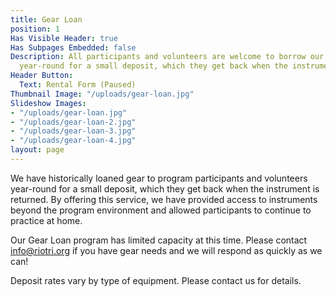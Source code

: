 ```yaml
---
title: Gear Loan
position: 1
Has Visible Header: true
Has Subpages Embedded: false
Description: All participants and volunteers are welcome to borrow our music gear
  year-round for a small deposit, which they get back when the instrument is returned.
Header Button:
  Text: Rental Form (Paused)
Thumbnail Image: "/uploads/gear-loan.jpg"
Slideshow Images:
- "/uploads/gear-loan.jpg"
- "/uploads/gear-loan-2.jpg"
- "/uploads/gear-loan-3.jpg"
- "/uploads/gear-loan-4.jpg"
layout: page
---
```


We have historically loaned gear to program participants and volunteers year-round for a small deposit, which they get back when the instrument is returned. By offering this service, we have provided access to instruments beyond the program environment and allowed participants to continue to practice at home.

Our Gear Loan program has limited capacity at this time. Please contact [info@riotri.org](mailto:info@riotri.org) if you have gear needs and we will respond as quickly as we can!

Deposit rates vary by type of equipment. Please contact us for details.